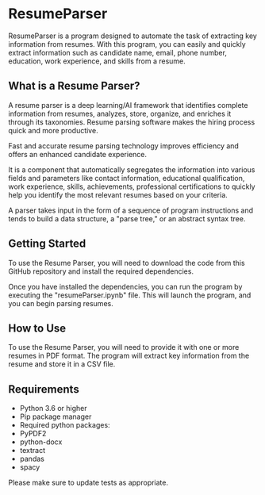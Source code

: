 # ResumeParser

ResumeParser is a program designed to automate the task of extracting key information from resumes. With this program, you can easily and quickly extract information such as candidate name, email, phone number, education, work experience, and skills from a resume.

## What is a Resume Parser?

A resume parser is a deep learning/AI framework that identifies complete information from resumes, analyzes, store, organize, and enriches it through its taxonomies. Resume parsing software makes the hiring process quick and more productive.

Fast and accurate resume parsing technology improves efficiency and offers an enhanced candidate experience.

It is a component that automatically segregates the information into various fields and parameters like contact information, educational qualification, work experience, skills, achievements, professional certifications to quickly help you identify the most relevant resumes based on your criteria.

A parser takes input in the form of a sequence of program instructions and tends to build a data structure, a "parse tree," or an abstract syntax tree.

## Getting Started
To use the Resume Parser, you will need to download the code from this GitHub repository and install the required dependencies.

Once you have installed the dependencies, you can run the program by executing the "resumeParser.ipynb" file. This will launch the program, and you can begin parsing resumes.

## How to Use
To use the Resume Parser, you will need to provide it with one or more resumes in PDF format. The program will extract key information from the resume and store it in a CSV file.

## Requirements
- Python 3.6 or higher
- Pip package manager
- Required python packages:
- PyPDF2
- python-docx
- textract
- pandas
- spacy

  
Please make sure to update tests as appropriate.
